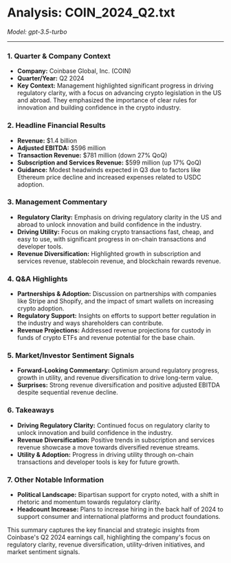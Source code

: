 # Analysis: COIN_2024_Q2.txt

*Model: gpt-3.5-turbo*

---

### 1. Quarter & Company Context
- **Company:** Coinbase Global, Inc. (COIN)
- **Quarter/Year:** Q2 2024
- **Key Context:** Management highlighted significant progress in driving regulatory clarity, with a focus on advancing crypto legislation in the US and abroad. They emphasized the importance of clear rules for innovation and building confidence in the crypto industry.

### 2. Headline Financial Results
- **Revenue:** $1.4 billion
- **Adjusted EBITDA:** $596 million
- **Transaction Revenue:** $781 million (down 27% QoQ)
- **Subscription and Services Revenue:** $599 million (up 17% QoQ)
- **Guidance:** Modest headwinds expected in Q3 due to factors like Ethereum price decline and increased expenses related to USDC adoption.

### 3. Management Commentary
- **Regulatory Clarity:** Emphasis on driving regulatory clarity in the US and abroad to unlock innovation and build confidence in the industry.
- **Driving Utility:** Focus on making crypto transactions fast, cheap, and easy to use, with significant progress in on-chain transactions and developer tools.
- **Revenue Diversification:** Highlighted growth in subscription and services revenue, stablecoin revenue, and blockchain rewards revenue.

### 4. Q&A Highlights
- **Partnerships & Adoption:** Discussion on partnerships with companies like Stripe and Shopify, and the impact of smart wallets on increasing crypto adoption.
- **Regulatory Support:** Insights on efforts to support better regulation in the industry and ways shareholders can contribute.
- **Revenue Projections:** Addressed revenue projections for custody in funds of crypto ETFs and revenue potential for the base chain.

### 5. Market/Investor Sentiment Signals
- **Forward-Looking Commentary:** Optimism around regulatory progress, growth in utility, and revenue diversification to drive long-term value.
- **Surprises:** Strong revenue diversification and positive adjusted EBITDA despite sequential revenue decline.

### 6. Takeaways
- **Driving Regulatory Clarity:** Continued focus on regulatory clarity to unlock innovation and build confidence in the industry.
- **Revenue Diversification:** Positive trends in subscription and services revenue showcase a move towards diversified revenue streams.
- **Utility & Adoption:** Progress in driving utility through on-chain transactions and developer tools is key for future growth.

### 7. Other Notable Information
- **Political Landscape:** Bipartisan support for crypto noted, with a shift in rhetoric and momentum towards regulatory clarity.
- **Headcount Increase:** Plans to increase hiring in the back half of 2024 to support consumer and international platforms and product foundations.

This summary captures the key financial and strategic insights from Coinbase's Q2 2024 earnings call, highlighting the company's focus on regulatory clarity, revenue diversification, utility-driven initiatives, and market sentiment signals.